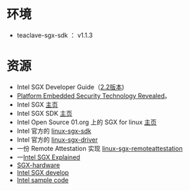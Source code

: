 
# 环境
* teaclave-sgx-sdk ： v1.1.3


# 资源

* Intel SGX Developer Guide（[2.2版本](https://download.01.org/intel-sgx/linux-2.2/docs/Intel_SGX_Developer_Guide.pdf))
* [Platform Embedded Security Technology Revealed](https://link.springer.com/book/10.1007/978-1-4302-6572-6)。
* Intel SGX [主页](https://software.intel.com/en-us/sgx)
* Intel SGX SDK [主页](https://software.intel.com/en-us/sgx-sdk)
* Intel Open Source 01.org 上的 SGX for linux [主页](https://01.org/intel-softwareguard-extensions) 
* Intel 官方的 [linux-sgx-sdk](https://github.com/intel/linux-sgx)
* Intel 官方的 [linux-sgx-driver](https://github.com/intel/linux-sgx-driver)
* 一份 Remote Attestation 实现 [linux-sgx-remoteattestation](https://github.com/svartkanin/linux-sgx-remoteattestation)
* 一[Intel SGX Explained](https://eprint.iacr.org/2016/086.pdf) 
* [SGX-hardware](https://github.com/ayeks/SGX-hardware) 
* [Intel SGX develop](https://software.intel.com/content/www/us/en/develop/articles/intel-sgx-web-based-training.html)
* [Intel sample code](https://github.com/intel/linux-sgx)